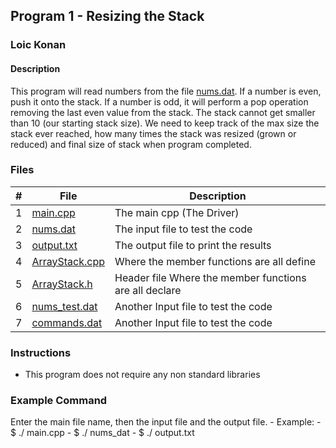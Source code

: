 ## Program 1 - Resizing the Stack

### Loic Konan

#### Description

This program will read numbers from the file [nums.dat](nums.dat).
If a number is even, push it onto the stack.
If a number is odd, it will perform a pop operation removing the last even value from the stack.
The stack cannot get smaller than 10 (our starting stack size).
We need to keep track of the max size the stack ever reached,
how many times the stack was resized (grown or reduced) and
final size of stack when program completed.

### Files

|   #   | File                             | Description                                            |
| :---: | -------------------------------- | ------------------------------------------------------ |
|   1   | [main.cpp](main.cpp)             | The main cpp  (The Driver)                             |
|   2   | [nums.dat](nums.dat)             | The input file to test the code                        |
|   3   | [output.txt](output.txt)         | The output file to print the results                   |
|   4   | [ArrayStack.cpp](ArrayStack.cpp) | Where the member functions are all define              |
|   5   | [ArrayStack.h](ArrayStack.h)     | Header file Where the member functions are all declare |
|   6   | [nums_test.dat](nums_test.dat)   | Another Input file to test the code                    |
|   7   | [commands.dat](commands.dat)     | Another Input file to test the code                    |

### Instructions

- This program does not require any non standard libraries

### Example Command

 Enter the main file name, then the input file and the output file.
        - Example:
        - $ ./ main.cpp
        - $ ./ nums_dat
        - $ ./ output.txt
